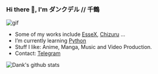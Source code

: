 ### Hi there 👋, I'm ダンクデル // 千鶴
![gif](https://telegra.ph/file/8f717383405ceb4b988b9.gif)
- Some of my works include [EsseX](https://github.com/Dank-del/EsseX), [Chizuru](https://github.com/Dank-del/Chizuru) ...
- I’m currently learning [Python](python.org)
- Stuff I like: Anime, Manga, Music and Video Production.
- Contact: [Telegram](https://t.me/dank_as_fuck)


![Dank's github stats](https://github-readme-stats.vercel.app/api?username=Dank-del&show_icons=true&theme=tokyonight)
